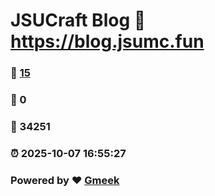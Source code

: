 # JSUCraft Blog :link: https://blog.jsumc.fun 
### :page_facing_up: [15](https://blog.jsumc.fun/tag.html) 
### :speech_balloon: 0 
### :hibiscus: 34251 
### :alarm_clock: 2025-10-07 16:55:27 
### Powered by :heart: [Gmeek](https://github.com/Meekdai/Gmeek)

